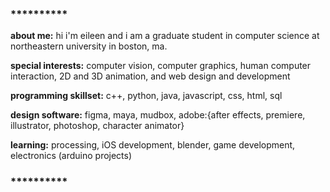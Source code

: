 ### **********

**about me:** hi i'm eileen and i am a graduate student in computer science at northeastern university in boston, ma. 

**special interests:** computer vision, computer graphics, human computer interaction, 2D and 3D animation, and web design and development 

**programming skillset:** c++, python, java, javascript, css, html, sql 

**design software:** figma, maya, mudbox, adobe:{after effects, premiere, illustrator, photoshop, character animator} 

**learning:** processing, iOS development, blender, game development, electronics (arduino projects)

### **********
